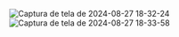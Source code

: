 ![Captura de tela de 2024-08-27 18-32-24](https://github.com/user-attachments/assets/4a13c268-c3d4-47da-881a-cf3ae0bea514)
![Captura de tela de 2024-08-27 18-33-58](https://github.com/user-attachments/assets/ea7c79cb-e081-4e07-ba23-fd5f492805a5)
